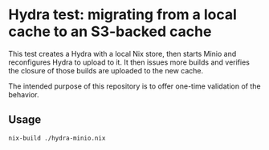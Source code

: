 # Hydra test: migrating from a local cache to an S3-backed cache

This test creates a Hydra with a local Nix store, then starts Minio and
reconfigures Hydra to upload to it. It then issues more builds and
verifies the closure of those builds are uploaded to the new cache.

The intended purpose of this repository is to offer one-time validation of
the behavior.

## Usage

```
nix-build ./hydra-minio.nix
```
